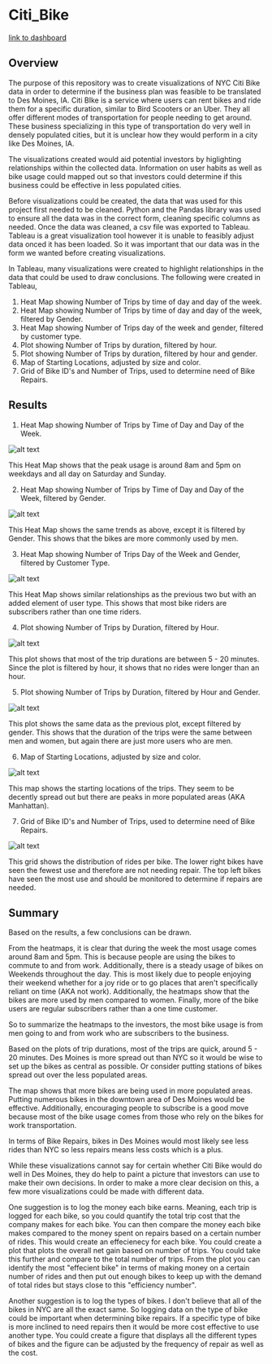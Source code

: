 # Citi_Bike

[link to dashboard](https://public.tableau.com/app/profile/christopher.williams6505/viz/CitiBike_16464090634030/CitiBike)

## Overview

The purpose of this repository was to create visualizations of NYC Citi Bike data in order to determine if the business plan was feasible to be translated to Des Moines, IA. Citi BIke is a service where users can rent bikes and ride them for a specific duration, similar to Bird Scooters or an Uber. They all offer different modes of transportation for people needing to get around. These business specializing in this type of transportation do very well in densely populated cities, but it is unclear how they would perform in a city like Des Moines, IA.

The visualizations created would aid potential investors by higlighting relationships within the collected data. Information on user habits as well as bike usage could mapped out so that investors could determine if this business could be effective in less populated cities.

Before visualizations could be created, the data that was used for this project first needed to be cleaned. Python and the Pandas library was used to ensure all the data was in the correct form, cleaning specific columns as needed. Once the data was cleaned, a csv file was exported to Tableau. Tableau is a great visualization tool however it is unable to feasibly adjust data onced it has been loaded. So it was important that our data was in the form we wanted before creating visualizations.

In Tableau, many visualizations were created to highlight relationships in the data that could be used to draw conclusions. The following were created in Tableau,

1. Heat Map showing Number of Trips by time of day and day of the week.
2. Heat Map showing Number of Trips by time of day and day of the week, filtered by Gender. 
3. Heat Map showing Number of Trips day of the week and gender, filtered by customer type. 
4. Plot showing Number of Trips by duration, filtered by hour. 
5. Plot showing Number of Trips by duration, filtered by hour and gender. 
6. Map of Starting Locations, adjusted by size and color. 
7. Grid of Bike ID's and Number of Trips, used to determine need of Bike Repairs.


## Results

1. Heat Map showing Number of Trips by Time of Day and Day of the Week.

![alt text](https://raw.githubusercontent.com/KitWilliams07/Citi_Bike/main/Screenshots/StopTime.png)

This Heat Map shows that the peak usage is around 8am and 5pm on weekdays and all day on Saturday and Sunday. 


2. Heat Map showing Number of Trips by Time of Day and Day of the Week, filtered by Gender. 

![alt text](https://raw.githubusercontent.com/KitWilliams07/Citi_Bike/main/Screenshots/Gender:StopTime.png)

This Heat Map shows the same trends as above, except it is filtered by Gender. This shows that the bikes are more commonly used by men. 


3. Heat Map showing Number of Trips Day of the Week and Gender, filtered by Customer Type. 

![alt text](https://raw.githubusercontent.com/KitWilliams07/Citi_Bike/main/Screenshots/Gender:Usage:User.png)

This Heat Map shows similar relationships as the previous two but with an added element of user type. This shows that most bike riders are subscribers rather than one time riders. 


4. Plot showing Number of Trips by Duration, filtered by Hour. 

![alt text](https://raw.githubusercontent.com/KitWilliams07/Citi_Bike/main/Screenshots/TripDuration.png)

This plot shows that most of the trip durations are between 5 - 20 minutes. Since the plot is filtered by hour, it shows that no rides were longer than an hour. 


5. Plot showing Number of Trips by Duration, filtered by Hour and Gender. 

![alt text](https://raw.githubusercontent.com/KitWilliams07/Citi_Bike/main/Screenshots/TripDuration:Gender.png)

This plot shows the same data as the previous plot, except filtered by gender. This shows that the duration of the trips were the same between men and women, but again there are just more users who are men.


6. Map of Starting Locations, adjusted by size and color. 

![alt text](https://raw.githubusercontent.com/KitWilliams07/Citi_Bike/main/Screenshots/StartingLocations.png)

This map shows the starting locations of the trips. They seem to be decently spread out but there are peaks in more populated areas (AKA Manhattan).


7. Grid of Bike ID's and Number of Trips, used to determine need of Bike Repairs.

![alt text](https://raw.githubusercontent.com/KitWilliams07/Citi_Bike/main/Screenshots/BikeRepair.png)

This grid shows the distribution of rides per bike. The lower right bikes have seen the fewest use and therefore are not needing repair. The top left bikes have seen the most use and should be monitored to determine if repairs are needed.


## Summary 

Based on the results, a few conclusions can be drawn.

From the heatmaps, it is clear that during the week the most usage comes around 8am and 5pm. This is because people are using the bikes to commute to and from work. Additionally, there is a steady usage of bikes on Weekends throughout the day. This is most likely due to people enjoying their weekend whether for a joy ride or to go places that aren't specifically reliant on time (AKA not work). Additionally, the heatmaps show that the bikes are more used by men compared to women. Finally, more of the bike users are regular subscribers rather than a one time customer. 

So to summarize the heatmaps to the investors, the most bike usage is from men going to and from work who are subscribers to the business.


Based on the plots of trip durations, most of the trips are quick, around 5 - 20 minutes. Des Moines is more spread out than NYC so it would be wise to set up the bikes as central as possible. Or consider putting stations of bikes spread out over the less populated areas. 

The map shows that more bikes are being used in more populated areas. Putting numerous bikes in the downtown area of Des Moines would be effective. Additionally, encouraging people to subscribe is a good move because most of the bike usage comes from those who rely on the bikes for work transportation.

In terms of Bike Repairs, bikes in Des Moines would most likely see less rides than NYC so less repairs means less costs which is a plus.


While these visualizations cannot say for certain whether Citi Bike would do well in Des Moines, they do help to paint a picture that investors can use to make their own decisions. In order to make a more clear decision on this, a few more visualizations could be made with different data. 


One suggestion is to log the money each bike earns. Meaning, each trip is logged for each bike, so you could quantify the total trip cost that the company makes for each bike. You can then compare the money each bike makes compared to the money spent on repairs based on a certain number of rides. This would create an effecienecy for each bike. You could create a plot that plots the overall net gain based on number of trips. You could take this further and compare to the total number of trips. From the plot you can identify the most "effecient bike" in terms of making money on a certain number of rides and then put out enough bikes to keep up with the demand of total rides but stays close to this "efficiency number".

Another suggestion is to log the types of bikes. I don't believe that all of the bikes in NYC are all the exact same. So logging data on the type of bike could be important when determining bike repairs. If a specific type of bike is more inclined to need repairs then it would be more cost effective to use another type. You could create a figure that displays all the different types of bikes and the figure can be adjusted by the frequency of repair as well as the cost. 

